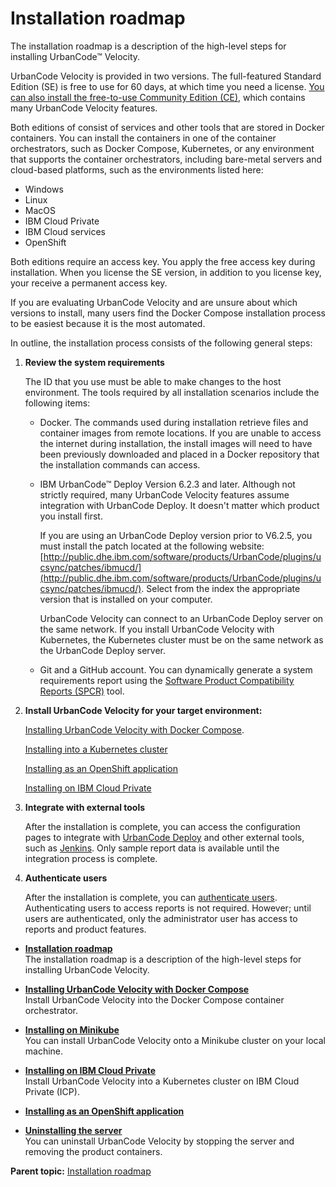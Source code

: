 # Installation roadmap

The installation roadmap is a description of the high-level steps for installing UrbanCode™ Velocity.

UrbanCode Velocity is provided in two versions. The full-featured Standard Edition \(SE\) is free to use for 60 days, at which time you need a license. [You can also install the free-to-use Community Edition \(CE\)](../../com.insights.doc/topics/c_install_roadmap.md#), which contains many UrbanCode Velocity features.

Both editions of consist of services and other tools that are stored in Docker containers. You can install the containers in one of the container orchestrators, such as Docker Compose, Kubernetes, or any environment that supports the container orchestrators, including bare-metal servers and cloud-based platforms, such as the environments listed here:

-   Windows
-   Linux
-   MacOS
-   IBM Cloud Private
-   IBM Cloud services
-   OpenShift

Both editions require an access key. You apply the free access key during installation. When you license the SE version, in addition to you license key, your receive a permanent access key.

If you are evaluating UrbanCode Velocity and are unsure about which versions to install, many users find the Docker Compose installation process to be easiest because it is the most automated.

In outline, the installation process consists of the following general steps:

1.  **Review the system requirements**

    The ID that you use must be able to make changes to the host environment. The tools required by all installation scenarios include the following items:

    -   Docker. The commands used during installation retrieve files and container images from remote locations. If you are unable to access the internet during installation, the install images will need to have been previously downloaded and placed in a Docker repository that the installation commands can access.
    -   IBM UrbanCode™ Deploy Version 6.2.3 and later. Although not strictly required, many UrbanCode Velocity features assume integration with UrbanCode Deploy. It doesn't matter which product you install first.

        If you are using an UrbanCode Deploy version prior to V6.2.5, you must install the patch located at the following website: [http://public.dhe.ibm.com/software/products/UrbanCode/plugins/ucsync/patches/ibmucd/](http://public.dhe.ibm.com/software/products/UrbanCode/plugins/ucsync/patches/ibmucd/). Select from the index the appropriate version that is installed on your computer.

        UrbanCode Velocity can connect to an UrbanCode Deploy server on the same network. If you install UrbanCode Velocity with Kubernetes, the Kubernetes cluster must be on the same network as the UrbanCode Deploy server.

    -   Git and a GitHub account.
    You can dynamically generate a system requirements report using the [Software Product Compatibility Reports \(SPCR\)](https://www.ibm.com/software/reports/compatibility/clarity/index.html) tool.

2.  **Install UrbanCode Velocity for your target environment:**

    [Installing UrbanCode Velocity with Docker Compose](t_install_se_docker.md#).

    [Installing into a Kubernetes cluster](t_install_minikube.md#)

    [Installing as an OpenShift application](t_install_se_openShift.md#)

    [Installing on IBM Cloud Private](t_install_ICP.md#)

3.  **Integrate with external tools**

    After the installation is complete, you can access the configuration pages to integrate with [UrbanCode Deploy](t_integration_UCD.md#) and other external tools, such as [Jenkins](t_integration_Jenkins.md#). Only sample report data is available until the integration process is complete.

4.  **Authenticate users**

    After the installation is complete, you can [authenticate users](t_admin_authentication.md#). Authenticating users to access reports is not required. However; until users are authenticated, only the administrator user has access to reports and product features.


-   **[Installation roadmap](../topics/c_install_se_roadmap.md)**  
The installation roadmap is a description of the high-level steps for installing UrbanCode Velocity.
-   **[Installing UrbanCode Velocity with Docker Compose](../topics/t_install_se_docker.md)**  
Install UrbanCode Velocity into the Docker Compose container orchestrator.
-   **[Installing on Minikube](../topics/t_install_minikube.md)**  
You can install UrbanCode Velocity onto a Minikube cluster on your local machine.
-   **[Installing on IBM Cloud Private](../topics/t_install_ICP.md)**  
Install UrbanCode Velocity into a Kubernetes cluster on IBM Cloud Private \(ICP\).
-   **[Installing as an OpenShift application](../topics/t_install_se_openShift.md)**  

-   **[Uninstalling the server](../topics/t_install_se_remove_ucv.md)**  
You can uninstall UrbanCode Velocity by stopping the server and removing the product containers.

**Parent topic:** [Installation roadmap](../topics/c_install_se_roadmap.md)

